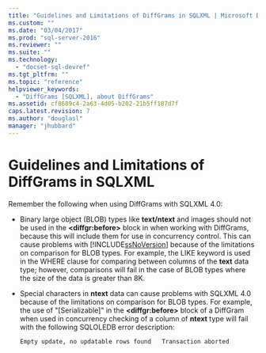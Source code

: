 ```yaml
---
title: "Guidelines and Limitations of DiffGrams in SQLXML | Microsoft Docs"
ms.custom: ""
ms.date: "03/04/2017"
ms.prod: "sql-server-2016"
ms.reviewer: ""
ms.suite: ""
ms.technology: 
  - "docset-sql-devref"
ms.tgt_pltfrm: ""
ms.topic: "reference"
helpviewer_keywords: 
  - "DiffGrams [SQLXML], about DiffGrams"
ms.assetid: cf8689c4-2a63-4d05-b202-21b5ff187d7f
caps.latest.revision: 7
ms.author: "douglasl"
manager: "jhubbard"
---
```

# Guidelines and Limitations of DiffGrams in SQLXML
  Remember the following when using DiffGrams with SQLXML 4.0:  
  
-   Binary large object (BLOB) types like **text/ntext** and images should not be used in the **\<diffgr:before>** block in when working with DiffGrams, because this will include them for use in concurrency control. This can cause problems with [!INCLUDE[ssNoVersion](../../../advanced-analytics/r-services/includes/ssnoversion-md.md)] because of the limitations on comparison for BLOB types. For example, the LIKE keyword is used in the WHERE clause for comparing between columns of the **text** data type; however, comparisons will fail in the case of BLOB types where the size of the data is greater than 8K.  
  
-   Special characters in **ntext** data can cause problems with SQLXML 4.0 because of the limitations on comparison for BLOB types. For example, the use of "[Serializable]" in the **\<diffgr:before>** block of a DiffGram when used in concurrency checking of a column of **ntext** type will fail with the following SQLOLEDB error description:  
  
    ```  
    Empty update, no updatable rows found   Transaction aborted  
    ```  
  
  